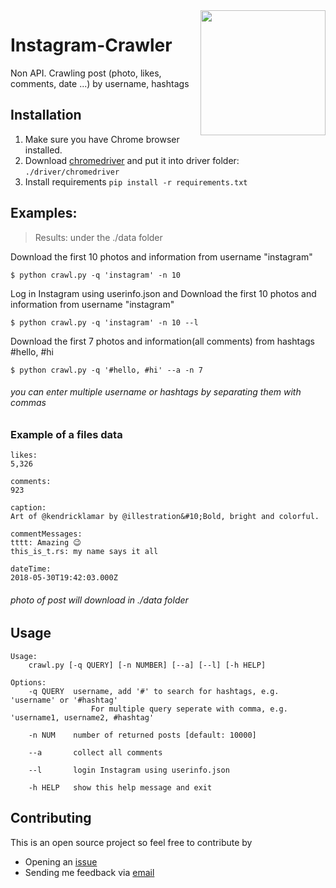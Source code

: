 <img src="https://instagram-brand.com/wp-content/uploads/2016/11/Instagram_AppIcon_Aug2017.png?w=200" width="200" align="right">

# Instagram-Crawler
Non API. Crawling post (photo, likes, comments, date ...) by username, hashtags

## Installation
1. Make sure you have Chrome browser installed.
2. Download [chromedriver](https://sites.google.com/a/chromium.org/chromedriver/) and put it into driver folder: `./driver/chromedriver`
3. Install requirements `pip install -r requirements.txt`

## Examples:
> Results: under the ./data folder

Download the first 10 photos and information from username "instagram"
```
$ python crawl.py -q 'instagram' -n 10
```
Log in Instagram using userinfo.json and Download the first 10 photos and information from username "instagram"
```
$ python crawl.py -q 'instagram' -n 10 --l
```
Download the first 7 photos and information(all comments) from hashtags #hello, #hi
```
$ python crawl.py -q '#hello, #hi' --a -n 7
```
###### you can enter multiple username or hashtags by separating them with commas
### Example of a files data
```
likes: 
5,326

comments: 
923

caption: 
Art of @kendricklamar by @illestration&#10;Bold, bright and colorful. 

commentMessages: 
tttt: Amazing 😉
this_is_t.rs: my name says it all

dateTime: 
2018-05-30T19:42:03.000Z
```
###### photo of post will download in ./data folder

## Usage
```
Usage:
    crawl.py [-q QUERY] [-n NUMBER] [--a] [--l] [-h HELP]
    
Options:
    -q QUERY  username, add '#' to search for hashtags, e.g. 'username' or '#hashtag'
                  For multiple query seperate with comma, e.g. 'username1, username2, #hashtag'

    -n NUM    number of returned posts [default: 10000]

    --a       collect all comments

    --l       login Instagram using userinfo.json
    
    -h HELP   show this help message and exit
```

## Contributing

This is an open source project so feel free to contribute by

- Opening an [issue](https://github.com/hehpollon/Instagram-Crawler/issues/new)
- Sending me feedback via [email](mailto://hehpollon@gmail.com)
